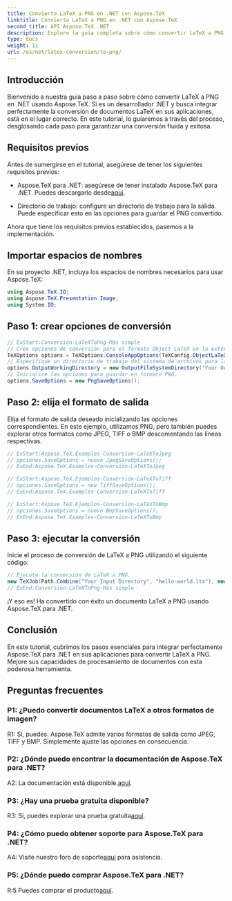 ```yaml
---
title: Convierta LaTeX a PNG en .NET con Aspose.TeX
linktitle: Convierta LaTeX a PNG en .NET con Aspose.TeX
second_title: API Aspose.TeX .NET
description: Explore la guía completa sobre cómo convertir LaTeX a PNG en .NET usando Aspose.TeX. Mejore sus capacidades de procesamiento de documentos con este tutorial paso a paso.
type: docs
weight: 11
url: /es/net/latex-conversion/to-png/
---
```

## Introducción

Bienvenido a nuestra guía paso a paso sobre cómo convertir LaTeX a PNG en .NET usando Aspose.TeX. Si es un desarrollador .NET y busca integrar perfectamente la conversión de documentos LaTeX en sus aplicaciones, está en el lugar correcto. En este tutorial, lo guiaremos a través del proceso, desglosando cada paso para garantizar una conversión fluida y exitosa.

## Requisitos previos

Antes de sumergirse en el tutorial, asegúrese de tener los siguientes requisitos previos:

-  Aspose.TeX para .NET: asegúrese de tener instalado Aspose.TeX para .NET. Puedes descargarlo desde[aquí](https://releases.aspose.com/tex/net/).

- Directorio de trabajo: configure un directorio de trabajo para la salida. Puede especificar esto en las opciones para guardar el PNG convertido.

Ahora que tiene los requisitos previos establecidos, pasemos a la implementación.

## Importar espacios de nombres

En su proyecto .NET, incluya los espacios de nombres necesarios para usar Aspose.TeX:

```csharp
using Aspose.TeX.IO;
using Aspose.TeX.Presentation.Image;
using System.IO;
```

## Paso 1: crear opciones de conversión

```csharp
// ExStart:Conversión-LaTeXToPng-Más simple
// Cree opciones de conversión para el formato Object LaTeX en la extensión del motor Object TeX.
TeXOptions options = TeXOptions.ConsoleAppOptions(TeXConfig.ObjectLaTeX);
// Especifique un directorio de trabajo del sistema de archivos para la salida.
options.OutputWorkingDirectory = new OutputFileSystemDirectory("Your Output Directory");
// Inicialice las opciones para guardar en formato PNG.
options.SaveOptions = new PngSaveOptions();
```

## Paso 2: elija el formato de salida

Elija el formato de salida deseado inicializando las opciones correspondientes. En este ejemplo, utilizamos PNG, pero también puedes explorar otros formatos como JPEG, TIFF o BMP descomentando las líneas respectivas.

```csharp
// ExStart:Aspose.TeX.Examples-Conversion-LaTeXToJpeg
// opciones.SaveOptions = nuevo JpegSaveOptions();
// ExEnd:Aspose.TeX.Examples-Conversion-LaTeXToJpeg

// ExStart:Aspose.TeX.Ejemplos-Conversión-LaTeXToTiff
// opciones.SaveOptions = new TiffSaveOptions();
// ExEnd:Aspose.TeX.Examples-Conversion-LaTeXToTiff

// ExStart:Aspose.TeX.Ejemplos-Conversión-LaTeXToBmp
// opciones.SaveOptions = nuevo BmpSaveOptions();
// ExEnd:Aspose.TeX.Examples-Conversion-LaTeXToBmp
```

## Paso 3: ejecutar la conversión

Inicie el proceso de conversión de LaTeX a PNG utilizando el siguiente código:

```csharp
// Ejecute la conversión de LaTeX a PNG.
new TeXJob(Path.Combine("Your Input Directory", "hello-world.ltx"), new ImageDevice(), options).Run();
// ExEnd:Conversión-LaTeXToPng-Más simple
```

¡Y eso es! Ha convertido con éxito un documento LaTeX a PNG usando Aspose.TeX para .NET.

## Conclusión

En este tutorial, cubrimos los pasos esenciales para integrar perfectamente Aspose.TeX para .NET en sus aplicaciones para convertir LaTeX a PNG. Mejore sus capacidades de procesamiento de documentos con esta poderosa herramienta.

## Preguntas frecuentes

### P1: ¿Puedo convertir documentos LaTeX a otros formatos de imagen?

R1: Sí, puedes. Aspose.TeX admite varios formatos de salida como JPEG, TIFF y BMP. Simplemente ajuste las opciones en consecuencia.

### P2: ¿Dónde puedo encontrar la documentación de Aspose.TeX para .NET?

 A2: La documentación está disponible.[aquí](https://reference.aspose.com/tex/net/).

### P3: ¿Hay una prueba gratuita disponible?

 R3: Sí, puedes explorar una prueba gratuita[aquí](https://releases.aspose.com/).

### P4: ¿Cómo puedo obtener soporte para Aspose.TeX para .NET?

 A4: Visite nuestro foro de soporte[aquí](https://forum.aspose.com/c/tex/47) para asistencia.

### P5: ¿Dónde puedo comprar Aspose.TeX para .NET?

 R:5 Puedes comprar el producto[aquí](https://purchase.aspose.com/buy).